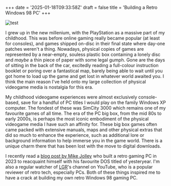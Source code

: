 +++
date = '2025-01-18T09:33:58Z'
draft = false
title = 'Building a Retro Windows 98 PC'
+++

![test](images/test.jpg "")

I grew up in the new millenium, with the PlayStation as a massive part of my childhood. This was before online gaming really became popular (at least for consoles), and games shipped on-disc in their final state where day-one patches weren't a thing. Nowadays, physical copies of games are represented by a near-empty, souless plastic box containing a lonely disc and _maybe_ a thin piece of paper with some legal gumph. Gone are the days of sitting in the back of the car, excitedly reading a full-colour instruction booklet or poring over a fantastical map, barely being able to wait until you got home to load up the game and get lost in whatever world awaited you. I think the main reason I've held onto my large collection of physical videogame media is nostalgia for this era.

My childhood videogame experiences were almost exclusively console-based, save for a handful of PC titles I would play on the family Windows XP computer. The fondest of these was SimCity 3000 which remains one of my favourite games of all time. The era of the PC big box, from the mid 80s to early 2000s, is perhaps the most iconic embodiment of the physical videogame media I have such an affinity for. These big box games often came packed with extensive manuals, maps and other physical extras that did so much to enhance the experience, such as additional lore or background information to help immerse you in the game world. There is a unique charm there that has been lost with the move to digital downloads.

I recently read a [blog post by Mike Jolley](https://mikejolley.com/2023/05/12/building-a-windows-98-retro-gaming-pc-on-the-athlon-xp-platform/) who built a retro gaming PC in 2023 to reacquaint himself with his favourite DOS titled of yesteryear. I'm also a regular watcher of [LGR](https://www.google.com/url?sa=t&source=web&rct=j&opi=89978449&url=https://www.youtube.com/%40LGR&ved=2ahUKEwjo2MeE9ISLAxVNSEEAHWL4MNUQjjh6BAgJEAE&usg=AOvVaw24ia0Tdz0xKdRW3uDixe0c)'s channel on YouTube, who is a popular reviewer of retro tech, especially PCs. Both of these things inspired me to have a crack at building my own retro Windows 98 gaming PC.


